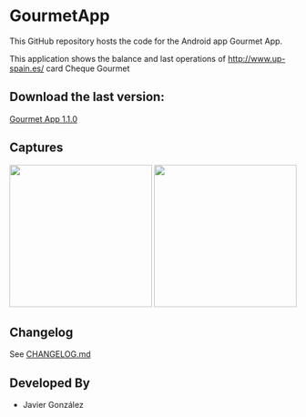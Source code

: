 # GourmetApp

This GitHub repository hosts the code for the Android app Gourmet App.

This application shows the balance and last operations of http://www.up-spain.es/ card Cheque Gourmet

## Download the last version:
[<i class="icon-download"></i>Gourmet App 1.1.0](https://github.com/javierugarte/GourmetApp-android/releases/download/v1.1.0/GourmetApp-v1.1.0.apk)

## Captures
<img src="http://javierugarte.github.io/GourmetApp-android/captures/login.png" width="250">
<img src="http://javierugarte.github.io/GourmetApp-android/captures/main.png" width="250">

## Changelog

See [CHANGELOG.md](CHANGELOG.md)

## Developed By

* Javier González
